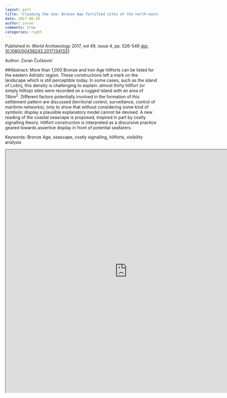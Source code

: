 ```yaml
---
layout: post
title: "Claiming the sea: Bronze Age fortified sites of the north-eastern Adriatic Sea (Cres and Lošinj islands, Croatia)"
date: 2017-06-26
author: zoran
comments: true
categories: right
---
```


Published in: *World Archaeology* 2017, vol 49, issue 4, pp. 526-546 <a href="http://dx.doi.org/10.1080/00438243.2017.1341331">doi: 10.1080/00438243.2017.1341331</a><br />

Author: Zoran Čučković

##Abstract: 
More than 1,000 Bronze and Iron Age hillforts can be listed for the eastern 
Adriatic region. These constructions left a mark on the landscape which 
is still perceptible today. In some cases, such as the island of Lošinj,
 this density is challenging to explain: almost thirty hillfort (or 
simply hilltop) sites were recorded on a rugged island with an area of 
74km<sup>2</sup>. Different factors potentially involved in the 
formation of this settlement pattern are discussed (territorial control,
 surveillance, control of maritime networks), only to show that without 
considering some kind of symbolic display a plausible explanatory model 
cannot be devised. A new reading of the coastal seascape is proposed, 
inspired in part by costly signalling theory. Hillfort construction is 
interpreted as a discursive practice geared towards assertive display in
 front of potential seafarers.

Keywords: Bronze Age, seascape, costly signalling, hillforts, visibility analysis

<iframe src="https://drive.google.com/file/d/14lcc1WZtdzbnwZNxjk7ssMBSrQK2TifQ/preview" width="800" height="800"></iframe> 

